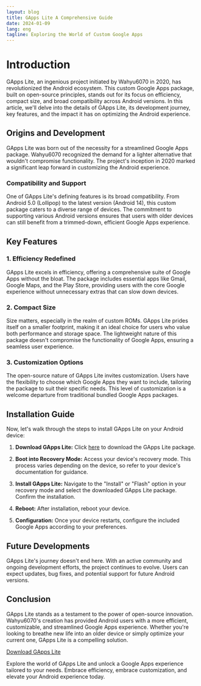 ```yaml
---
layout: blog
title: GApps Lite A Comprehensive Guide
date: 2024-01-09
lang: eng
tagline: Exploring the World of Custom Google Apps
---
```




# Introduction

GApps Lite, an ingenious project initiated by Wahyu6070 in 2020, has revolutionized the Android ecosystem. This custom Google Apps package, built on open-source principles, stands out for its focus on efficiency, compact size, and broad compatibility across Android versions. In this article, we'll delve into the details of GApps Lite, its development journey, key features, and the impact it has on optimizing the Android experience.

## Origins and Development

GApps Lite was born out of the necessity for a streamlined Google Apps package. Wahyu6070 recognized the demand for a lighter alternative that wouldn't compromise functionality. The project's inception in 2020 marked a significant leap forward in customizing the Android experience.

### Compatibility and Support

One of GApps Lite's defining features is its broad compatibility. From Android 5.0 (Lollipop) to the latest version (Android 14), this custom package caters to a diverse range of devices. The commitment to supporting various Android versions ensures that users with older devices can still benefit from a trimmed-down, efficient Google Apps experience.

## Key Features

### 1. **Efficiency Redefined**

GApps Lite excels in efficiency, offering a comprehensive suite of Google Apps without the bloat. The package includes essential apps like Gmail, Google Maps, and the Play Store, providing users with the core Google experience without unnecessary extras that can slow down devices.

### 2. **Compact Size**

Size matters, especially in the realm of custom ROMs. GApps Lite prides itself on a smaller footprint, making it an ideal choice for users who value both performance and storage space. The lightweight nature of this package doesn't compromise the functionality of Google Apps, ensuring a seamless user experience.

### 3. **Customization Options**

The open-source nature of GApps Lite invites customization. Users have the flexibility to choose which Google Apps they want to include, tailoring the package to suit their specific needs. This level of customization is a welcome departure from traditional bundled Google Apps packages.

## Installation Guide

Now, let's walk through the steps to install GApps Lite on your Android device:

1. **Download GApps Lite:**
   Click [here](https://shorturl.at/wGX69) to download the GApps Lite package.

2. **Boot into Recovery Mode:**
   Access your device's recovery mode. This process varies depending on the device, so refer to your device's documentation for guidance.

3. **Install GApps Lite:**
   Navigate to the "Install" or "Flash" option in your recovery mode and select the downloaded GApps Lite package. Confirm the installation.

4. **Reboot:**
   After installation, reboot your device.

5. **Configuration:**
   Once your device restarts, configure the included Google Apps according to your preferences.

## Future Developments

GApps Lite's journey doesn't end here. With an active community and ongoing development efforts, the project continues to evolve. Users can expect updates, bug fixes, and potential support for future Android versions.

## Conclusion

GApps Lite stands as a testament to the power of open-source innovation. Wahyu6070's creation has provided Android users with a more efficient, customizable, and streamlined Google Apps experience. Whether you're looking to breathe new life into an older device or simply optimize your current one, GApps Lite is a compelling solution.

[Download GApps Lite](https://shorturl.at/wGX69)

Explore the world of GApps Lite and unlock a Google Apps experience tailored to your needs. Embrace efficiency, embrace customization, and elevate your Android experience today.
